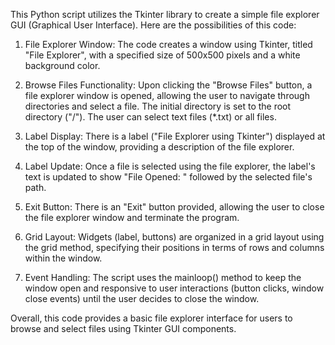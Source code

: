 
This Python script utilizes the Tkinter library to create a simple file explorer GUI (Graphical User Interface). Here are the possibilities of this code:

1. File Explorer Window: The code creates a window using Tkinter, titled "File Explorer", with a specified size of 500x500 pixels and a white background color.

2. Browse Files Functionality: Upon clicking the "Browse Files" button, a file explorer window is opened, allowing the user to navigate through directories and select a file. The initial directory is set to the root directory ("/"). The user can select text files (*.txt) or all files.

3. Label Display: There is a label ("File Explorer using Tkinter") displayed at the top of the window, providing a description of the file explorer.

4. Label Update: Once a file is selected using the file explorer, the label's text is updated to show "File Opened: " followed by the selected file's path.

5. Exit Button: There is an "Exit" button provided, allowing the user to close the file explorer window and terminate the program.

6. Grid Layout: Widgets (label, buttons) are organized in a grid layout using the grid method, specifying their positions in terms of rows and columns within the window.

7. Event Handling: The script uses the mainloop() method to keep the window open and responsive to user interactions (button clicks, window close events) until the user decides to close the window.

Overall, this code provides a basic file explorer interface for users to browse and select files using Tkinter GUI components.
